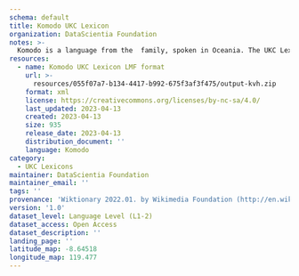 ```yaml
---
schema: default
title: Komodo UKC Lexicon
organization: DataScientia Foundation
notes: >-
  Komodo is a language from the  family, spoken in Oceania. The UKC Lexicon of Komodo is represented as a lexico-semantic network. It consists of words, word senses, synsets, as well as sense-level and synset-level relationships.
resources:
  - name: Komodo UKC Lexicon LMF format
    url: >-
      resources/055f07a7-b134-4417-b992-675f3af3f475/output-kvh.zip
    format: xml
    license: https://creativecommons.org/licenses/by-nc-sa/4.0/
    last_updated: 2023-04-13
    created: 2023-04-13
    size: 935
    release_date: 2023-04-13
    distribution_document: ''
    language: Komodo
category:
  - UKC Lexicons
maintainer: DataScientia Foundation
maintainer_email: ''
tags: ''
provenance: 'Wiktionary 2022.01. by Wikimedia Foundation (http://en.wiktionary.org); Princeton WordNet 2.1 by Princeton University (https://wordnet.princeton.edu)'
version: '1.0'
dataset_level: Language Level (L1-2)
dataset_access: Open Access
dataset_description: ''
landing_page: ''
latitude_map: -8.64518
longitude_map: 119.477
---
```

